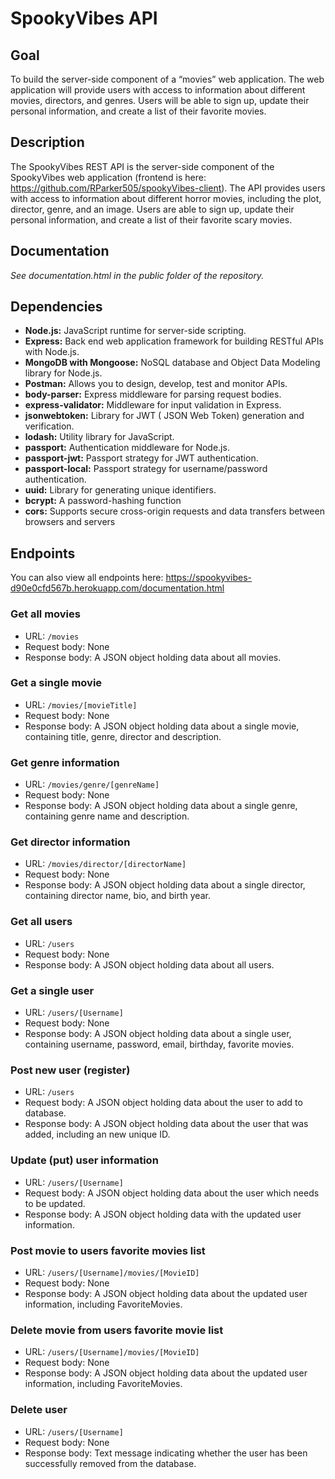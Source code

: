# SpookyVibes API

## Goal
To build the server-side component of a “movies” web application. The web application will provide users with access to information about different movies, directors, and genres. Users will be able to sign up, update their personal information, and create a list of their favorite movies.

## Description

The SpookyVibes REST API is the server-side component of the SpookyVibes web application (frontend is here: https://github.com/RParker505/spookyVibes-client). The API provides users with access to information about different horror movies, including the plot, director, genre, and an image. Users are able to sign up, update their personal information, and create a list of their favorite scary movies.

## Documentation

_See documentation.html in the public folder of the repository._

## Dependencies
* **Node.js:** JavaScript runtime for server-side scripting.
* **Express:** Back end web application framework for building RESTful APIs with Node.js.
* **MongoDB with Mongoose:** NoSQL database and Object Data Modeling library for Node.js.
* **Postman:** Allows you to design, develop, test and monitor APIs.
* **body-parser:** Express middleware for parsing request bodies.
* **express-validator:** Middleware for input validation in Express.
* **jsonwebtoken:** Library for JWT ( JSON Web Token) generation and verification.
* **lodash:** Utility library for JavaScript.
* **passport:** Authentication middleware for Node.js.
* **passport-jwt:** Passport strategy for JWT authentication.
* **passport-local:** Passport strategy for username/password authentication.
* **uuid:** Library for generating unique identifiers.
* **bcrypt:** A password-hashing function
* **cors:** Supports secure cross-origin requests and data transfers between browsers and servers

## Endpoints
You can also view all endpoints here: https://spookyvibes-d90e0cfd567b.herokuapp.com/documentation.html

### Get all movies
* URL: `/movies`
* Request body: None
* Response body: A JSON object holding data about all movies.
### Get a single movie
* URL: `/movies/[movieTitle]`
* Request body: None
* Response body: A JSON object holding data about a single movie, containing title, genre, director and description.
### Get genre information
* URL: `/movies/genre/[genreName]`
* Request body: None
* Response body: A JSON object holding data about a single genre, containing genre name and description.
### Get director information
* URL: `/movies/director/[directorName]`
* Request body: None
* Response body: A JSON object holding data about a single director, containing director name, bio, and birth year.
### Get all users
* URL: `/users`
* Request body: None
* Response body: A JSON object holding data about all users.
### Get a single user
* URL: `/users/[Username]`
* Request body: None
* Response body: A JSON object holding data about a single user, containing username, password, email, birthday, favorite movies.
### Post new user (register)
* URL: `/users`
* Request body: A JSON object holding data about the user to add to database.
* Response body: A JSON object holding data about the user that was added, including an new unique ID.
### Update (put) user information
* URL: `/users/[Username]`
* Request body: A JSON object holding data about the user which needs to be updated.
* Response body: A JSON object holding data with the updated user information.
### Post movie to users favorite movies list
* URL: `/users/[Username]/movies/[MovieID]`
* Request body: None
* Response body: A JSON object holding data about the updated user information, including FavoriteMovies.
### Delete movie from users favorite movie list
* URL: `/users/[Username]/movies/[MovieID]`
* Request body: None
* Response body: A JSON object holding data about the updated user information, including FavoriteMovies.
### Delete user
* URL: `/users/[Username]`
* Request body: None
* Response body: Text message indicating whether the user has been successfully removed from the database.


